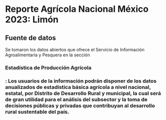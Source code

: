 

# Reporte Agrícola Nacional México 2023: Limón

## Fuente de datos

Se tomaron los datos abiertos que ofrece el Servicio de Información Agroalimentaria y Pesquera en la sección  <h3>Estadística de Producción Agrícola<h3/>: Los usuarios de la información podrán disponer de los datos anualizados de estadística básica agrícola a nivel nacional, estatal, por Distrito de Desarrollo Rural y municipal, la cual será de gran utilidad para el análisis del subsector y la toma de decisiones públicas y privadas que contribuyan al desarrollo rural sustentable del país.
